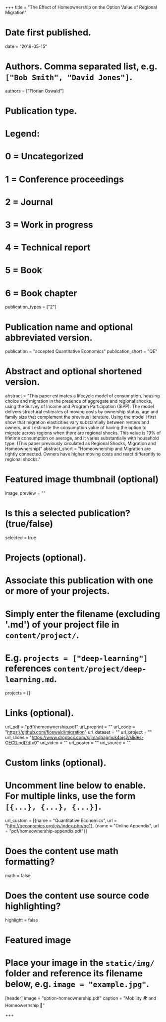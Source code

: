 +++
title = "The Effect of Homeownership on the Option Value of Regional Migration"

# Date first published.
date = "2019-05-15"

# Authors. Comma separated list, e.g. `["Bob Smith", "David Jones"]`.
authors = ["Florian Oswald"]

# Publication type.
# Legend:
# 0 = Uncategorized
# 1 = Conference proceedings
# 2 = Journal
# 3 = Work in progress
# 4 = Technical report
# 5 = Book
# 6 = Book chapter
publication_types = ["2"]

# Publication name and optional abbreviated version.
publication = "accepted Quantitative Economics"
publication_short = "QE"

# Abstract and optional shortened version.
abstract = "This paper estimates a lifecycle model of consumption, housing choice and migration in the presence of aggregate and regional shocks, using the Survey of Income and Program Participation (SIPP). The model delivers structural estimates of moving costs by ownership status, age and family size that complement the previous literature. Using the model I first show that migration elasticities vary substantially between renters and owners, and I estimate the consumption value of having the option to migrate across regions when there are regional shocks. This value is 19% of lifetime consumption on average, and it varies substantially with household type. (This paper previously circulated as Regional Shocks, Migration and Homeownership)"
abstract_short = "Homeownership and Migration are tightly connected. Owners have higher moving costs and react differently to regional shocks."

# Featured image thumbnail (optional)
image_preview = ""

# Is this a selected publication? (true/false)
selected = true

# Projects (optional).
#   Associate this publication with one or more of your projects.
#   Simply enter the filename (excluding '.md') of your project file in `content/project/`.
#   E.g. `projects = ["deep-learning"]` references `content/project/deep-learning.md`.
projects = []

# Links (optional).
url_pdf = "pdf/homeownership.pdf"
url_preprint = ""
url_code = "https://github.com/floswald/migration"
url_dataset = ""
url_project = ""
url_slides = "https://www.dropbox.com/s/jmadqagmuk4ojs2/slides-OECD.pdf?dl=0"
url_video = ""
url_poster = ""
url_source = ""

# Custom links (optional).
#   Uncomment line below to enable. For multiple links, use the form `[{...}, {...}, {...}]`.
url_custom = [{name = "Quantitative Economics", url = "http://qeconomics.org/ojs/index.php/qe"}, {name = "Online Appendix", url = "pdf/homeownership-appendix.pdf"}]

# Does the content use math formatting?
math = false

# Does the content use source code highlighting?
highlight = false

# Featured image
# Place your image in the `static/img/` folder and reference its filename below, e.g. `image = "example.jpg"`.
[header]
image = "option-homeownership.pdf"
caption = "Mobility 🌍 and Homeowernship 🏡"

+++
